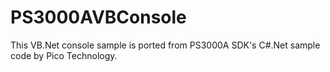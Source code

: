 PS3000AVBConsole
================

This VB.Net console sample is ported from PS3000A SDK's C#.Net sample code by Pico Technology.
